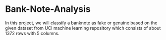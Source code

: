# Bank-Note-Analysis
In this project, we will classify a banknote as fake or genuine based on the given dataset from UCI machine learning repository which consists of about 1372 rows with 5 columns.
